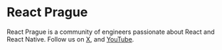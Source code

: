 # React Prague
React Prague is a community of engineers passionate about React and React Native. Follow us on [X](https://x.com/react_prague), and [YouTube](https://www.youtube.com/@ReactPrague).
